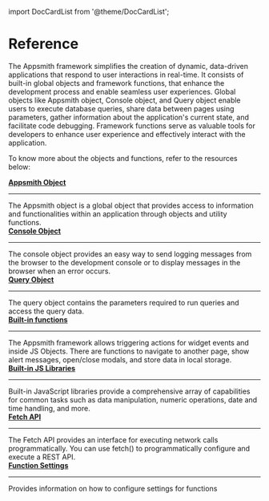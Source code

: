 import DocCardList from '@theme/DocCardList';

# Reference

The Appsmith framework simplifies the creation of dynamic, data-driven applications that respond to user interactions in real-time. It consists of built-in global objects and framework functions, that enhance the development process and enable seamless user experiences. Global objects like Appsmith object, Console object, and Query object enable users to execute database queries, share data between pages using parameters, gather information about the application's current state, and facilitate code debugging. Framework functions serve as valuable tools for developers to enhance user experience and effectively interact with the application.

To know more about the objects and functions, refer to the resources below:

<div class="containerGridSampleApp">
  <div class="containerColumnSampleApp columnGrid column-one">
        <div class="containerCol">
            <a href="/reference/appsmith-framework/context-object"><strong>Appsmith Object</strong>
            </a>
        </div> <hr/>
        <div class="containerDescription">The Appsmith object is a global object that provides access to information and functionalities within an application through objects and utility functions.</div>
    </div>
    <div class="containerColumnSampleApp columnGrid column-two">
        <div class="containerCol">
           <a href="/reference/appsmith-framework/console-object"><strong>Console Object</strong></a>
        </div><hr/>
        <div class="containerDescription">The console object provides an easy way to send logging messages from the browser to the development console or to display messages in the browser when an error occurs.</div>
    </div>
</div>
<div class="containerGridSampleApp">
    <div class="containerColumnSampleApp columnGrid column-one">
        <div class="containerCol">
            <a href="/reference/appsmith-framework/query-object"><strong>Query Object</strong></a>
        </div> <hr/>
        <div class="containerDescription">The query object contains the parameters required to run queries and access the query data.</div>
    </div>
    <div class="containerColumnSampleApp columnGrid column-two">
        <div class="containerCol">
           <a href="/reference/appsmith-framework/widget-actions"><strong>Built-in functions</strong></a>
        </div><hr/>
        <div class="containerDescription">The Appsmith framework allows triggering actions for widget events and inside JS Objects. There are functions to navigate to another page, show alert messages, open/close modals, and store data in local storage. </div>
    </div>
</div>

<div class="containerGridSampleApp">
    <div class="containerColumnSampleApp columnGrid column-one">
        <div class="containerCol">
            <a href="/write-code/reference/Built-in-JS-Libraries"><strong>Built-in JS Libraries</strong></a>
        </div> <hr/>
        <div class="containerDescription">Built-in JavaScript libraries provide a comprehensive array of capabilities for common tasks such as data manipulation, numeric operations, date and time handling, and more. </div>
    </div>
    <div class="containerColumnSampleApp columnGrid column-two">
        <div class="containerCol">
           <a href="/write-code/reference/Fetch-API"><strong>Fetch API</strong></a>
        </div><hr/>
        <div class="containerDescription">The Fetch API provides an interface for executing network calls programmatically. You can use fetch() to programmatically configure and execute a REST API.</div>
    </div>
</div>

<div class="containerGridSampleApp">
    <div class="containerColumnSampleApp columnGrid column-one">
        <div class="containerCol">
            <a href="/core-concepts/writing-code/javascript-editor-beta/asynchronous-javascript-function-settings"><strong>Function Settings</strong></a>
        </div> <hr/>
        <div class="containerDescription">Provides information on how to configure settings for functions </div>
</div>
     <div class="columnGrid column-two" style={{margin: "10px"}}>
    </div>
</div>

